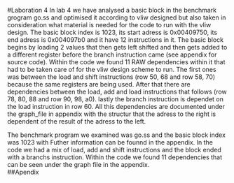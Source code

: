 #Laboration 4
In lab 4 we have analysed a basic block in the benchmark grogram go.ss and optimised it according to vliw designed but also taken in consideration what material is needed for the code to run with the vliw design. The basic block index is 1023, its start adress is 0x00409750, its end adress is 0x004097b0 and it have 12 instructions in it. The basic block begins by loading 2 values that then gets left shifted and then gets added to a different register before the branch instruction came (see appendix for source code). Within the code we found 11 RAW dependencies within it that had to be taken care of for the vliw design scheme to run. The first ones was between the load and shift instructions (row 50, 68 and row 58, 70) because the same registers are being used. After that there are dependencies between the load, add and load instructions that follows (row 78, 80, 88 and row 90, 98, a0). lastly the branch instruction is dependet on the load instruction in row 60. All this dependencies are documented under the graph_file in appendix with the structur that the adress to the right is dependent of the result of the adress to the left.


The benchmark program we examined was go.ss and the basic block index was 1023 with Futher information can be founnd in the appendix. In the code we had a mix of load, add and shift instructions and the block ended with a branchs instruction. Within the code we found 11 dependencies that can be seen under the graph file in the appendix.   
##Apendix
